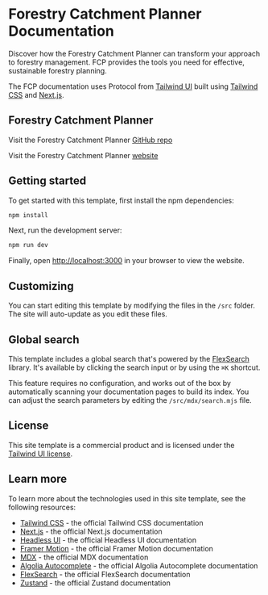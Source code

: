 # Forestry Catchment Planner Documentation

Discover how the Forestry Catchment Planner can transform your approach to forestry management. FCP provides the tools you need for effective, sustainable forestry planning.

The FCP documentation uses Protocol from [Tailwind UI](https://tailwindui.com) built using [Tailwind CSS](https://tailwindcss.com) and [Next.js](https://nextjs.org).

## Forestry Catchment Planner

Visit the Forestry Catchment Planner [GitHub repo](https://github.com/henrybabbage/forestry-catchment-planner)

Visit the Forestry Catchment Planner [website](https://www.forestrycatchmentplanner.nz/)

## Getting started

To get started with this template, first install the npm dependencies:

```bash
npm install
```

Next, run the development server:

```bash
npm run dev
```

Finally, open [http://localhost:3000](http://localhost:3000) in your browser to view the website.

## Customizing

You can start editing this template by modifying the files in the `/src` folder. The site will auto-update as you edit these files.

## Global search

This template includes a global search that's powered by the [FlexSearch](https://github.com/nextapps-de/flexsearch) library. It's available by clicking the search input or by using the `⌘K` shortcut.

This feature requires no configuration, and works out of the box by automatically scanning your documentation pages to build its index. You can adjust the search parameters by editing the `/src/mdx/search.mjs` file.

## License

This site template is a commercial product and is licensed under the [Tailwind UI license](https://tailwindui.com/license).

## Learn more

To learn more about the technologies used in this site template, see the following resources:

- [Tailwind CSS](https://tailwindcss.com/docs) - the official Tailwind CSS documentation
- [Next.js](https://nextjs.org/docs) - the official Next.js documentation
- [Headless UI](https://headlessui.dev) - the official Headless UI documentation
- [Framer Motion](https://www.framer.com/docs/) - the official Framer Motion documentation
- [MDX](https://mdxjs.com/) - the official MDX documentation
- [Algolia Autocomplete](https://www.algolia.com/doc/ui-libraries/autocomplete/introduction/what-is-autocomplete/) - the official Algolia Autocomplete documentation
- [FlexSearch](https://github.com/nextapps-de/flexsearch) - the official FlexSearch documentation
- [Zustand](https://docs.pmnd.rs/zustand/getting-started/introduction) - the official Zustand documentation

